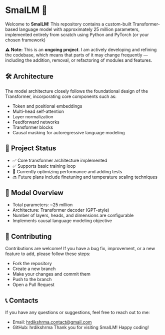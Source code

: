 
# SmalLM 🦾

Welcome to **SmalLM**! This repository contains a custom-built Transformer-based language model with approximately 25 million parameters, implemented entirely from scratch using Python and PyTorch (or your chosen framework)

⚠️ **Note:** This is an **ongoing project**. I am actively developing and refining the codebase, which means that parts of it may change frequently — including the addition, removal, or refactoring of modules and features.



## 🛠️ Architecture

 The model architecture closely follows the foundational design of the Transformer, incorporating core components such as:

- Token and positional embeddings  
- Multi-head self-attention  
- Layer normalization  
- Feedforward networks  
- Transformer blocks  
- Causal masking for autoregressive language modeling
## 🚧 Project Status

- ✅ Core transformer architecture implemented  
- ✅ Supports basic training loop 
- 🔄 Currently optimizing performance and adding tests  
- 🔜 Future plans include finetuning and temperature scaling techniques
## 🧠 Model Overview

- Total parameters: ~25 million  
- Architecture: Transformer decoder (GPT-style)  
- Number of layers, heads, and dimensions are configurable  
- Implements causal language modeling objective
## 🤝 Contributing

Contributions are welcome! If you have a bug fix, improvement, or a new feature to add, please follow these steps:
- Fork the repository
- Create a new branch
- Make your changes and commit them
- Push to the branch
- Open a Pull Request
## 📞 Contacts

If you have any questions or suggestions, feel free to reach out to me:
- Email: hrdikshrma.contact@gmail.com
- GitHub: hrdikshrma
Thank you for visiting SmalLM! Happy coding!